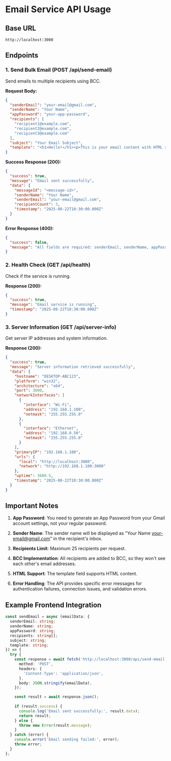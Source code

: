 # Email Service API Usage

## Base URL
```
http://localhost:3000
```

## Endpoints

### 1. Send Bulk Email (POST /api/send-email)

Send emails to multiple recipients using BCC.

**Request Body:**
```json
{
  "senderEmail": "your-email@gmail.com",
  "senderName": "Your Name",
  "appPassword": "your-app-password",
  "recipients": [
    "recipient1@example.com",
    "recipient2@example.com",
    "recipient3@example.com"
  ],
  "subject": "Your Email Subject",
  "template": "<h1>Hello!</h1><p>This is your email content with HTML support.</p>"
}
```

**Success Response (200):**
```json
{
  "success": true,
  "message": "Email sent successfully",
  "data": {
    "messageId": "<message-id>",
    "senderName": "Your Name",
    "senderEmail": "your-email@gmail.com",
    "recipientCount": 3,
    "timestamp": "2025-08-22T10:30:00.000Z"
  }
}
```

**Error Response (400):**
```json
{
  "success": false,
  "message": "All fields are required: senderEmail, senderName, appPassword, recipients, subject, template"
}
```

### 2. Health Check (GET /api/health)

Check if the service is running.

**Response (200):**
```json
{
  "success": true,
  "message": "Email service is running",
  "timestamp": "2025-08-22T10:30:00.000Z"
}
```

### 3. Server Information (GET /api/server-info)

Get server IP addresses and system information.

**Response (200):**
```json
{
  "success": true,
  "message": "Server information retrieved successfully",
  "data": {
    "hostname": "DESKTOP-ABC123",
    "platform": "win32",
    "architecture": "x64",
    "port": 3000,
    "networkInterfaces": [
      {
        "interface": "Wi-Fi",
        "address": "192.168.1.100",
        "netmask": "255.255.255.0"
      },
      {
        "interface": "Ethernet",
        "address": "192.168.0.50",
        "netmask": "255.255.255.0"
      }
    ],
    "primaryIP": "192.168.1.100",
    "urls": {
      "local": "http://localhost:3000",
      "network": "http://192.168.1.100:3000"
    },
    "uptime": 3600.5,
    "timestamp": "2025-08-22T10:30:00.000Z"
  }
}
```

## Important Notes

1. **App Password**: You need to generate an App Password from your Gmail account settings, not your regular password.

2. **Sender Name**: The sender name will be displayed as "Your Name <your-email@gmail.com>" in the recipient's inbox.

3. **Recipients Limit**: Maximum 25 recipients per request.

3. **BCC Implementation**: All recipients are added to BCC, so they won't see each other's email addresses.

4. **HTML Support**: The template field supports HTML content.

5. **Error Handling**: The API provides specific error messages for authentication failures, connection issues, and validation errors.

## Example Frontend Integration

```typescript
const sendEmail = async (emailData: {
  senderEmail: string;
  senderName: string;
  appPassword: string;
  recipients: string[];
  subject: string;
  template: string;
}) => {
  try {
    const response = await fetch('http://localhost:3000/api/send-email', {
      method: 'POST',
      headers: {
        'Content-Type': 'application/json',
      },
      body: JSON.stringify(emailData),
    });

    const result = await response.json();
    
    if (result.success) {
      console.log('Email sent successfully:', result.data);
      return result;
    } else {
      throw new Error(result.message);
    }
  } catch (error) {
    console.error('Email sending failed:', error);
    throw error;
  }
};
```
